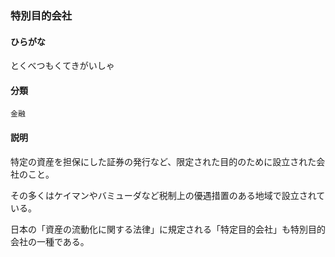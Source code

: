 <div style="display:none;">

## [あ行](securities-terms?id=あ行)
## [か行](securities-terms?id=か行)
## [さ行](securities-terms?id=さ行)
## [た行](securities-terms?id=た行)

</div>

### 特別目的会社

#### ひらがな

とくべつもくてきがいしゃ

#### 分類

`金融`

#### 説明

特定の資産を担保にした証券の発行など、限定された目的のために設立された会社のこと。
その多くはケイマンやバミューダなど税制上の優遇措置のある地域で設立されている。
日本の「資産の流動化に関する法律」に規定される「特定目的会社」も特別目的会社の一種である。 
 


<div style="display:none;">

## [な行](securities-terms?id=な行)
## [は行](securities-terms?id=は行)
## [ま行](securities-terms?id=ま行)
## [や行](securities-terms?id=や行)
## [ら行](securities-terms?id=ら行)
## [わ行](securities-terms?id=わ行)
## [英数字・記号](securities-terms?id=英数字・記号)

</div>

